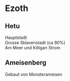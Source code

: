# Ezoth

## Hetu
Hauptstadt  
Grosse Sklavenstadt (ca 90%)  
Am Meer und Killigan Strom  
  
## Ameisenberg  
Gebaut von Monsterameisen  